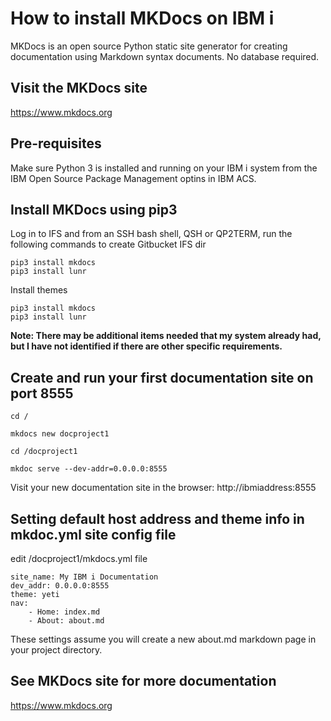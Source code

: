 # How to install MKDocs on IBM i 
MKDocs is an open source Python static site generator for creating documentation using Markdown syntax documents. No database required.

## Visit the MKDocs site
https://www.mkdocs.org

## Pre-requisites

Make sure Python 3 is installed and running on your IBM i system from the IBM Open Source Package Management optins in IBM ACS. 

## Install MKDocs using pip3

Log in to IFS and from an SSH bash shell, QSH or QP2TERM, run the following commands to create Gitbucket IFS dir
```
pip3 install mkdocs
pip3 install lunr
```
Install themes
```
pip3 install mkdocs
pip3 install lunr
```
**Note: There may be additional items needed that my system already had, but I have not identified if there are other specific requirements.**

## Create and run your first documentation site on port 8555
```
cd /

mkdocs new docproject1

cd /docproject1

mkdoc serve --dev-addr=0.0.0.0:8555
```
Visit your new documentation site in the browser: http://ibmiaddress:8555

## Setting default host address and theme info in mkdoc.yml site config file

edit /docproject1/mkdocs.yml file

```
site_name: My IBM i Documentation
dev_addr: 0.0.0.0:8555
theme: yeti
nav:
    - Home: index.md
    - About: about.md
```
These settings assume you will create a new about.md markdown page in your project directory.

## See MKDocs site for more documentation
https://www.mkdocs.org
